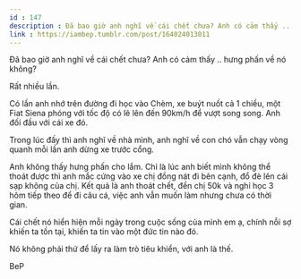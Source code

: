 ```yaml
---
id : 147
description : Đã bao giờ anh nghĩ về cái chết chưa? Anh có cảm thấy .. hưng phấn về nó không?
link : https://iambep.tumblr.com/post/164024013011
---
```


Đã bao giờ anh nghĩ về cái chết chưa? Anh có cảm thấy .. hưng phấn về nó
không?

Rất nhiều lần.

Có lần anh nhớ trên đường đi học vào Chèm, xe buýt nuốt cả 1 chiều, một
Fiat Siena phóng với tốc độ có lẽ lên đến 90km/h để vượt song song. Anh
đối đầu với cái xe đó.

Trong lúc đấy thì anh nghĩ về nhà mình, anh nghĩ về con chó vẫn chạy vòng
quanh mỗi lần anh dừng xe trước cổng.

Anh không thấy hưng phấn cho lắm. Chỉ là lúc anh biết mình không thể thoát
được thì anh mắc cứng vào xe chị đồng nát đi bên cạnh, đổ đè lên cái sạp
không của chị. Kết quả là anh thoát chết, đền chị 50k và nghỉ học 3 hôm
tiếp theo để đi câu cá, việc anh vẫn muốn làm nhưng chưa có thời gian.

Cái chết nó hiển hiện mỗi ngày trong cuộc sống của mình em ạ, chính nỗi
sợ khiến ta tồn tại, khiến ta tin vào một đức tin nào đó.

Nó không phải thứ để lấy ra làm trò tiêu khiển, với anh là thế.

BeP